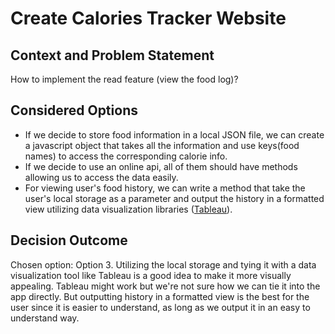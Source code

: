 # Create Calories Tracker Website

## Context and Problem Statement
How to implement the read feature (view the food log)? 

## Considered Options

* If we decide to store food information in a local JSON file, we can create a javascript object that takes all the information and use keys(food names) to access the corresponding calorie info.
* If we decide to use an online api, all of them should have methods allowing us to access the data easily.
* For viewing user's food history, we can write a method that take the user's local storage as a parameter and output the history in a formatted view utilizing data visualization libraries ([Tableau](https://www.tableau.com/)).

## Decision Outcome

Chosen option: Option 3. Utilizing the local storage and tying it with a data visualization tool like Tableau is a good idea to make it more visually appealing. Tableau might work but we're not sure how we can tie it into the app directly. But outputting history in a formatted view is the best for the user since it is easier to understand, as long as we output it in an easy to understand way. 
